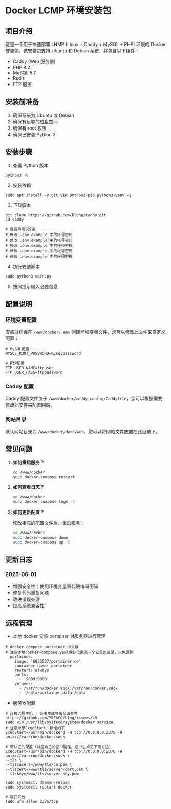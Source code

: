 # Docker LCMP 环境安装包

## 项目介绍

这是一个用于快速部署 LNMP (Linux + Caddy + MySQL + PHP) 环境的 Docker 安装包。该安装包支持 Ubuntu 和 Debian 系统，并包含以下组件：

- Caddy (Web 服务器)
- PHP 8.2
- MySQL 5.7
- Redis
- FTP 服务

## 安装前准备

1. 确保系统为 Ubuntu 或 Debian
2. 确保有足够的磁盘空间
3. 确保有 root 权限
4. 确保已安装 Python 3

## 安装步骤

1. 查看 Python 版本

```shell
python3 -V
```

2. 安装依赖

```shell
sudo apt install -y git vim python3-pip python3-venv -y
```

3. 下载脚本

```shell
git clone https://github.com/klphp/caddy.git
cd caddy

# 重要事情说5遍
# 修改 .env.example 中的帐号密码
# 修改 .env.example 中的帐号密码
# 修改 .env.example 中的帐号密码
# 修改 .env.example 中的帐号密码
# 修改 .env.example 中的帐号密码
```

4. 执行安装脚本

```shell
sudo python3 main.py
```

5. 按照提示输入必要信息

## 配置说明

### 环境变量配置

安装过程会在 `/www/docker/.env` 创建环境变量文件，您可以修改此文件来自定义配置：

```
# MySQL配置
MYSQL_ROOT_PASSWORD=mysqlpassword

# FTP配置
FTP_USER_NAME=ftpuser
FTP_USER_PASS=ftppassword
```

### Caddy 配置

Caddy 配置文件位于 `/www/docker/caddy_config/Caddyfile`，您可以根据需要修改此文件来配置网站。

### 网站目录

默认网站目录为 `/www/docker/data/web`，您可以将网站文件放置在此目录下。

## 常见问题

1. **如何重启服务？**

   ```bash
   cd /www/docker
   sudo docker-compose restart
   ```

2. **如何查看日志？**

   ```bash
   cd /www/docker
   sudo docker-compose logs -f
   ```

3. **如何更新配置？**

   修改相应的配置文件后，重启服务：

   ```bash
   cd /www/docker
   sudo docker-compose down
   sudo docker-compose up -d
   ```

## 更新日志

### 2025-06-01

- 增强安全性：使用环境变量替代硬编码密码
- 修复代码重复问题
- 改进错误处理
- 提高系统兼容性'

## 远程管理

- 本地 docker 安装 portainer 对服务器进行管理

```shell
# docker-compose portainer 中文版
# 注意本地docker-compose.yaml保存位置选一个安全的目录，以免误删
  portainer:
    image: '6053537/portainer-ce'
    container_name: portainer
    restart: always
    ports:
      - '9009:9000'
    volumes:
      - /var/run/docker.sock:/var/run/docker.sock
      - ./data/portainer_data:/data
```

- 服务器配置

```shell
# 连接远程主机 : 证书生成等细节请参考 https://github.com/YBFACC/blog/issues/43
sudo vim /usr/lib/systemd/system/docker.service
# 注意掉原ExecStart，新增如下
ExecStart=/usr/bin/dockerd -H tcp://0.0.0.0:2375 -H unix://var/run/docker.sock

# 带认证的配置（对应自己的证书路径，证书生成见下面方法）
ExecStart=/usr/bin/dockerd -H tcp://0.0.0.0:2376 -H unix://var/run/docker.sock \
--tls \
--tlscacert=/www/tls/ca.pem \
--tlscert=/www/tls/server-cert.pem \
--tlskey=/www/tls/server-key.pem

sudo systemctl daemon-reload
sudo systemctl restart docker

# 端口开放
sudo ufw allow 2376/tcp
```
